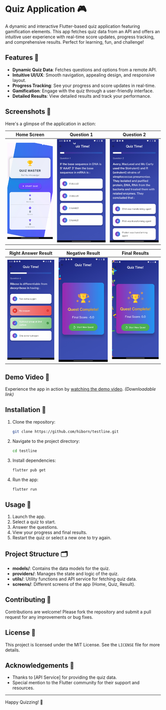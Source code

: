 # Quiz Application 🎮

A dynamic and interactive Flutter-based quiz application featuring gamification elements. This app fetches quiz data from an API and offers an intuitive user experience with real-time score updates, progress tracking, and comprehensive results. Perfect for learning, fun, and challenge!

## Features 🌟

- **Dynamic Quiz Data**: Fetches questions and options from a remote API.
- **Intuitive UI/UX**: Smooth navigation, appealing design, and responsive layout.
- **Progress Tracking**: See your progress and score updates in real-time.
- **Gamification**: Engage with the quiz through a user-friendly interface.
- **Detailed Results**: View detailed results and track your performance.

## Screenshots 📸

Here's a glimpse of the application in action:

| Home Screen                  | Question 1                   | Question 2                   |
|------------------------------|------------------------------|------------------------------|
| ![Home Screen](demo/home.jpg) | ![Question 1](demo/q1.jpg)    | ![Question 2](demo/q2.jpg)    |

| Right Answer Result          | Negative Result              | Final Results                |
|------------------------------|------------------------------|------------------------------|
| ![Right Answer](demo/rw.jpg)  | ![Negative Result](demo/negresult.jpg) | ![Final Results](demo/result.jpg) |

## Demo Video 🎥

Experience the app in action by [watching the demo video](demo/demo.mp4). *(Downloadable link)*

## Installation 🚀

1. Clone the repository:
   ```bash
   git clone https://github.com/hiborn/testline.git
   ```
2. Navigate to the project directory:
   ```bash
   cd testline
   ```
3. Install dependencies:
   ```bash
   flutter pub get
   ```
4. Run the app:
   ```bash
   flutter run
   ```

## Usage 📖

1. Launch the app.
2. Select a quiz to start.
3. Answer the questions.
4. View your progress and final results.
5. Restart the quiz or select a new one to try again.

## Project Structure 🗂

- **models/**: Contains the data models for the quiz.
- **providers/**: Manages the state and logic of the quiz.
- **utils/**: Utility functions and API service for fetching quiz data.
- **screens/**: Different screens of the app (Home, Quiz, Result).

## Contributing 🤝

Contributions are welcome! Please fork the repository and submit a pull request for any improvements or bug fixes.

## License 📜

This project is licensed under the MIT License. See the `LICENSE` file for more details.

## Acknowledgements 🙌

- Thanks to [API Service] for providing the quiz data.
- Special mention to the Flutter community for their support and resources.

---

Happy Quizzing! 🧠
